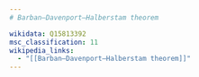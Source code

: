 ```yaml
---
# Barban–Davenport–Halberstam theorem

wikidata: Q15813392
msc_classification: 11
wikipedia_links:
  - "[[Barban–Davenport–Halberstam theorem]]"
---
```

